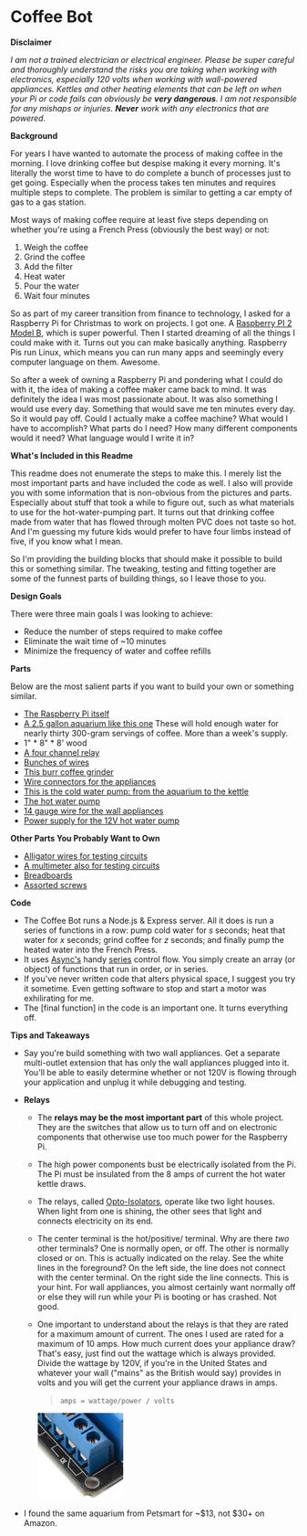 # Coffee Bot

**Disclaimer**

*I am not a trained electrician or electrical engineer.  Please be super careful and thoroughly understand the risks you are taking when working with electronics, especially 120 volts when working with wall-powered appliances.  Kettles and other heating elements that can be left on when your Pi or code fails can obviously be __very dangerous__. I am not responsible for any mishaps or injuries.  __Never__ work with any electronics that are powered.*

**Background**

For years I have wanted to automate the process of making coffee in the morning.  I love drinking coffee but despise making it every morning.  It's literally the worst time to have to do complete a bunch of processes just to get going.  Especially when the process takes ten minutes and requires multiple steps to complete. The problem is similar to getting a car empty of gas to a gas station.

Most ways of making coffee require at least five steps depending on whether you're using a French Press (obviously the best way) or not:

1. Weigh the coffee
2. Grind the coffee
3. Add the filter
4. Heat water
5. Pour the water
6. Wait four minutes

So as part of my career transition from finance to technology, I asked for a Raspberry Pi for Christmas to work on projects.  I got one.  A [Raspberry PI 2 Model B](https://www.raspberrypi.org/products/raspberry-pi-2-model-b/), which is super powerful.  Then I started dreaming of all the things I could make with it.  Turns out you can make basically anything.  Raspberry Pis run Linux, which means you can run many apps and seemingly every computer language on them.  Awesome. 

So after a week of owning a Raspberry Pi and pondering what I could do with it, the idea of making a coffee maker came back to mind.  It was definitely the idea I was most passionate about.  It was also something I would use every day.  Something that would save me ten minutes every day.  So it would pay off.  Could I actually make a coffee machine?  What would I have to accomplish?  What parts do I need?  How many different components would it need?  What language would I write it in?

**What's Included in this Readme**

This readme does not enumerate the steps to make this.  I merely list the most important parts and have included the code as well.  I also will provide you with some information that is non-obvious from the pictures and parts.  Especially about stuff that took a while to figure out, such as what materials to use for the hot-water-pumping part.  It turns out that drinking coffee made from water that has flowed through molten PVC does not taste so hot.  And I'm guessing my future kids would prefer to have four limbs instead of five, if you know what I mean.

So I'm providing the building blocks that should make it possible to build this or something similar.  The tweaking, testing and fitting together are some of the funnest parts of building things, so I leave those to you.

**Design Goals**

There were three main goals I was looking to achieve:
- Reduce the number of steps required to make coffee
- Eliminate the wait time of ~10 minutes
- Minimize the frequency of water and coffee refills

**Parts**

Below are the most salient parts if you want to build your own or something similar.  

- [The Raspberry Pi itself](http://www.amazon.com/CanaKit-Raspberry-Complete-Starter-9-Items/dp/B008XVAVAW/)
- [A 2.5 gallon aquarium like this one](http://www.amazon.com/All-Glass-Aquarium-AAG10002-2-5-Gallon/dp/B0002AS1PE/) These will hold enough water for nearly thirty 300-gram servings of coffee.  More than a week's supply.
- 1" * 8" * 8' wood
- [A four channel relay](http://amzn.com/B00KTEN3TM)
- [Bunches of wires](http://www.amazon.com/Kalevel%C2%AE-120pcs-Multicolored-Female-Breadboard/)
- [This burr coffee grinder](http://amzn.com/B004T6EJS0)
- [Wire connectors for the appliances](http://www.amazon.com/gp/product/B004X32N5U)
- [This is the cold water pump: from the aquarium to the kettle](http://www.amazon.com/gp/product/B0018WVNX2)
- [The hot water pump](http://www.amazon.com/gp/product/B0196WL6GY)
- [14 gauge wire for the wall appliances](http://www.amazon.com/Grand-General-55241-14-Gauge-Primary/)
- [Power supply for the 12V hot water pump](http://www.amazon.com/JBtek-Breadboard-Supply-Arduino-Solderless/dp/B010UJFVTU)

**Other Parts You Probably Want to Own**
- [Alligator wires for testing circuits](http://www.amazon.com/gp/product/B0002KRABU)
- [A multimeter also for testing circuits](http://www.amazon.com/Etekcity-Digital-Multimeter-Tester-Measurement/dp/B00B7CS3UY)
- [Breadboards](http://www.amazon.com/Frentaly%C2%AE-Solderless-BreadBoard-tie-points-power/dp/B01258UZMC)
- [Assorted screws](http://www.amazon.com/Hillman-Group-591519-Assortment-195-Pack/dp/B00CR8ZRE2)

**Code**

- The Coffee Bot runs a Node.js & Express server.  All it does is run a series of functions in a row: pump cold water for *s* seconds; heat that water for *x* seconds; grind coffee for *z* seconds; and finally pump the heated water into the French Press.
- It uses [Async's](https://github.com/caolan/async) handy [series](https://github.com/caolan/async#seriestasks-callback) control flow.  You simply create an array (or object) of functions that run in order, or in series.
- If you've never written code that alters physical space, I suggest you try it sometime.  Even getting software to stop and start a motor was exhilirating for me.
- The [final function] in the code is an important one.  It turns everything off.

**Tips and Takeaways**

- Say you're build something with two wall appliances.  Get a separate multi-outlet extension that has only the wall appliances plugged into it.  You'll be able to easily determine whether or not 120V is flowing through your application and unplug it while debugging and testing.

- **Relays**  
  - The __relays may be the most important part__ of this whole project.  They are the switches that allow us to turn off and on electronic components that otherwise use too much power for the Raspberry Pi.  
  - The high power components bust be electrically isolated from the Pi.  The Pi must be insulated from the 8 amps of current the hot water kettle draws.  
  - The relays, called [Opto-Isolators](https://en.wikipedia.org/wiki/Opto-isolator), operate like two light houses.  When light from one is shining, the other sees that light and connects electricity on its end.
  - The center terminal is the hot/positive/ terminal.  Why are there _two_ other terminals?  One is normally open, or off.  The other is normally closed or on.  This is actually indicated on the relay.  See the white lines in the foreground?  On the left side, the line does not connect with the center terminal.  On the right side the line connects.  This is your hint.  For wall appliances, you almost certainly want normally off or else they will run while your Pi is booting or has crashed.  Not good.
  - One important to understand about the relays is that they are rated for a maximum amount of current.  The ones I used are rated for a maximum of 10 amps.  How much current does your appliance draw?  That's easy, just find out the wattage which is always provided.  Divide the wattage by 120V, if you're in the United States and whatever your wall ("mains" as the British would say) provides in volts and you will get the current your appliance draws in amps.  
    >````amps = wattage/power / volts````

    <img src="https://github.com/JohnAllen/coffee-bot/blob/master/relay-closeup.png" alt="relay closeup" width="150px" height="150px">
- I found the same aquarium from Petsmart for ~$13, not $30+ on Amazon.


